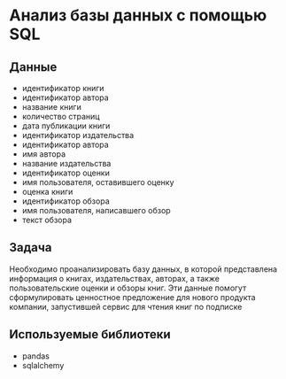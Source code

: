 # Анализ базы данных с помощью SQL

## Данные

* идентификатор книги
* идентификатор автора
* название книги
* количество страниц
* дата публикации книги
* идентификатор издательства
* идентификатор автора
* имя автора
* название издательства
* идентификатор оценки
* имя пользователя, оставившего оценку
* оценка книги
* идентификатор обзора
* имя пользователя, написавшего обзор
* текст обзора

## Задача

Необходимо проанализировать базу данных, в которой представлена информация о книгах, издательствах, авторах, а также пользовательские оценки и обзоры книг. Эти данные помогут сформулировать ценностное предложение для нового продукта компании, запустившей сервис для чтения книг по подписке

## Используемые библиотеки

* pandas
* sqlalchemy
